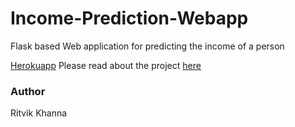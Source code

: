 # Income-Prediction-Webapp
Flask based Web application for predicting the income of a person

[Herokuapp](https://income-predictor-from-census.herokuapp.com/)
Please read about the project [here](https://towardsdatascience.com/designing-a-machine-learning-model-and-deploying-it-using-flask-on-heroku-9558ce6bde7b)

### Author
Ritvik Khanna
